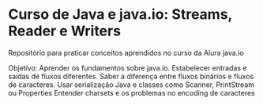 # Curso de Java e java.io: Streams, Reader e Writers
Repositório para praticar conceitos aprendidos no curso da Alura java.io

Objetivo:
Aprender os fundamentos sobre java.io.
Estabelecer entradas e saídas de fluxos diferentes.
Saber a diferença entre fluxos binários e fluxos de caracteres.
Usar serialização Java e classes como Scanner, PrintStream ou Properties
Entender charsets e os problemas no encoding de caracteres

